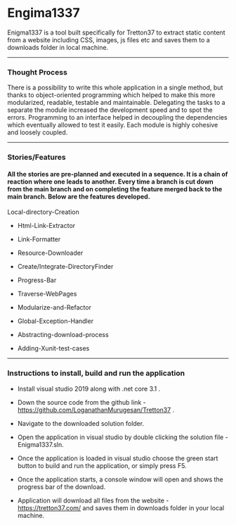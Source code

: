# Engima1337

Enigma1337 is a tool built specifically for Tretton37 to extract static content from a website including CSS, images, js files etc and saves them to a downloads folder in local machine.

***


### Thought Process

There is a possibility to write this whole application in a single method, but thanks to object-oriented programming which helped to make this more modularized, readable, testable and maintainable. Delegating the tasks to a separate the module increased the development speed and to spot the errors. Programming to an interface helped in decoupling the dependencies which eventually allowed to test it easily. Each module is highly cohesive and loosely coupled.

***


### Stories/Features 

#### All the stories are pre-planned and executed in a sequence. It is a chain of reaction where one leads to another. Every time a branch is cut down from the main branch and on completing the feature merged back to the main branch. Below are the features developed.

Local-directory-Creation



* Html-Link-Extractor



* Link-Formatter



* Resource-Downloader



* Create/Integrate-DirectoryFinder



* Progress-Bar



* Traverse-WebPages



* Modularize-and-Refactor



* Global-Exception-Handler



* Abstracting-download-process



* Adding-Xunit-test-cases



***

### Instructions to install, build and run the application



* Install visual studio 2019 along with .net core 3.1 .

* Down the source code from the github link - https://github.com/LoganathanMurugesan/Tretton37 .

* Navigate to the downloaded solution folder.

* Open the application in visual studio by double clicking the solution file -  Enigma1337.sln.

* Once the application is loaded in visual studio choose the green start button to build and run the application, or simply press F5.

* Once the application starts, a console window will open and shows the progress bar of the download.

* Application will download all files from the website - https://tretton37.com/ and saves them in downloads folder in your local machine.



































